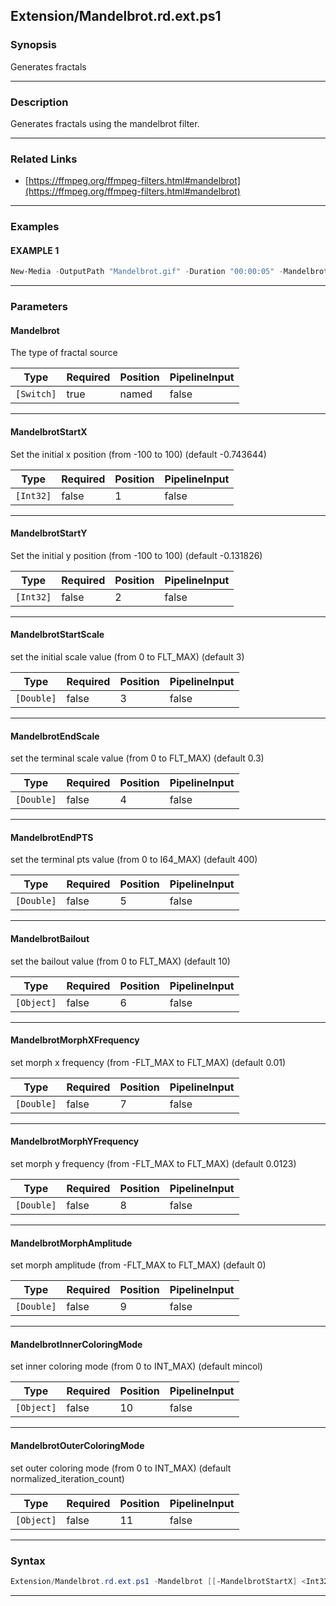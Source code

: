 
Extension/Mandelbrot.rd.ext.ps1
-------------------------------
### Synopsis
Generates fractals

---
### Description

Generates fractals using the mandelbrot filter.

---
### Related Links
* [https://ffmpeg.org/ffmpeg-filters.html#mandelbrot](https://ffmpeg.org/ffmpeg-filters.html#mandelbrot)



---
### Examples
#### EXAMPLE 1
```PowerShell
New-Media -OutputPath "Mandelbrot.gif" -Duration "00:00:05" -Mandelbrot
```

---
### Parameters
#### **Mandelbrot**

The type of fractal source






|Type      |Required|Position|PipelineInput|
|----------|--------|--------|-------------|
|`[Switch]`|true    |named   |false        |



---
#### **MandelbrotStartX**

Set the initial x position (from -100 to 100) (default -0.743644)






|Type     |Required|Position|PipelineInput|
|---------|--------|--------|-------------|
|`[Int32]`|false   |1       |false        |



---
#### **MandelbrotStartY**

Set the initial y position (from -100 to 100) (default -0.131826)






|Type     |Required|Position|PipelineInput|
|---------|--------|--------|-------------|
|`[Int32]`|false   |2       |false        |



---
#### **MandelbrotStartScale**

set the initial scale value (from 0 to FLT_MAX) (default 3)






|Type      |Required|Position|PipelineInput|
|----------|--------|--------|-------------|
|`[Double]`|false   |3       |false        |



---
#### **MandelbrotEndScale**

set the terminal scale value (from 0 to FLT_MAX) (default 0.3)






|Type      |Required|Position|PipelineInput|
|----------|--------|--------|-------------|
|`[Double]`|false   |4       |false        |



---
#### **MandelbrotEndPTS**

set the terminal pts value (from 0 to I64_MAX) (default 400)






|Type      |Required|Position|PipelineInput|
|----------|--------|--------|-------------|
|`[Double]`|false   |5       |false        |



---
#### **MandelbrotBailout**

set the bailout value (from 0 to FLT_MAX) (default 10)






|Type      |Required|Position|PipelineInput|
|----------|--------|--------|-------------|
|`[Object]`|false   |6       |false        |



---
#### **MandelbrotMorphXFrequency**

set morph x frequency (from -FLT_MAX to FLT_MAX) (default 0.01)






|Type      |Required|Position|PipelineInput|
|----------|--------|--------|-------------|
|`[Double]`|false   |7       |false        |



---
#### **MandelbrotMorphYFrequency**

set morph y frequency (from -FLT_MAX to FLT_MAX) (default 0.0123)






|Type      |Required|Position|PipelineInput|
|----------|--------|--------|-------------|
|`[Double]`|false   |8       |false        |



---
#### **MandelbrotMorphAmplitude**

set morph amplitude (from -FLT_MAX to FLT_MAX) (default 0)






|Type      |Required|Position|PipelineInput|
|----------|--------|--------|-------------|
|`[Double]`|false   |9       |false        |



---
#### **MandelbrotInnerColoringMode**

set inner coloring mode (from 0 to INT_MAX) (default mincol)






|Type      |Required|Position|PipelineInput|
|----------|--------|--------|-------------|
|`[Object]`|false   |10      |false        |



---
#### **MandelbrotOuterColoringMode**

set outer coloring mode (from 0 to INT_MAX) (default normalized_iteration_count)






|Type      |Required|Position|PipelineInput|
|----------|--------|--------|-------------|
|`[Object]`|false   |11      |false        |



---
### Syntax
```PowerShell
Extension/Mandelbrot.rd.ext.ps1 -Mandelbrot [[-MandelbrotStartX] <Int32>] [[-MandelbrotStartY] <Int32>] [[-MandelbrotStartScale] <Double>] [[-MandelbrotEndScale] <Double>] [[-MandelbrotEndPTS] <Double>] [[-MandelbrotBailout] <Object>] [[-MandelbrotMorphXFrequency] <Double>] [[-MandelbrotMorphYFrequency] <Double>] [[-MandelbrotMorphAmplitude] <Double>] [[-MandelbrotInnerColoringMode] <Object>] [[-MandelbrotOuterColoringMode] <Object>] [<CommonParameters>]
```
---





